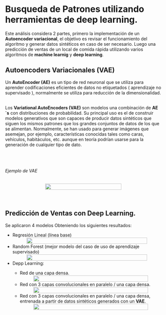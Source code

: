 <h1>Busqueda de Patrones utilizando herramientas de deep learning.</h1>
Este análisis considera 2 partes, primero la implementación de un <strong>Autoencoder variacional</strong>, el objetivo es revisar el funcionamiento del algoritmo y generar datos sintéticos en caso de ser necesario. Luego una predicción de ventas de un local de comida rápida utilizando varios algoritmos de <strong>machine learnig</strong> y <strong>deep learning</strong>.

<h2>Autoencoders Variacionales (VAE)</h2>
Un <strong>AutoEncoder (AE)</strong> es un tipo de red neuronal que se utiliza para aprender codificaciones eficientes de datos no etiquetados ( aprendizaje no supervisado ), normalmente se utiliza para reducción de la dimensionalidad. 
<br><br>

Los <strong>Variational AutoEncoders (VAE)</strong> son modelos una combinación de <strong>AE´s</strong> con distribuciones de probabilidad. Su principal uso es el de construir modelos generativos que son capaces de producir datos sintéticos que siguen los mismos patrones que los grandes conjuntos de datos de los que se alimentan. Normalmente, se han usado para generar imágenes que asemejan, por ejemplo, características conocidas tales como caras, vehículos, habitáculos, etc. aunque en teoría podrían usarse para la generación de cualquier tipo de dato.

<br><br>
<h6>Ejemplo de VAE</h6>
    <div style="display: flex; justify-content: center; text-align: center;">
        <img width="70%" height="auto" src=${AssetsImage.ComidaDLVae}>
    </div>
<br><br>

<h2>Predicción de Ventas con Deep Learning.</h2>
Se aplicaron 4 modelos Obteniendo los siguientes resultados:
<ul>
    <li>Regresión Lineal (línea base)</li>
        <div style="display: flex; justify-content: center; text-align: center;">
            <img width="90%" height="auto" src=${AssetsImage.ComidaDLReg}>
        </div>
    <li>Random Forest (mejor modelo del caso de uso de aprendizaje supervisado)</li>
        <div style="display: flex; justify-content: center; text-align: center;">
            <img width="90%" height="auto" src=${AssetsImage.ComidaDLRF}>
        </div>
    <li>Depp Learning:</li>
    <ul>
        <li>Red de una capa densa.</li>
            <div style="display: flex; justify-content: center; text-align: center;">
                <img width="90%" height="auto" src=${AssetsImage.ComidaDLDLRes}>
            </div>
        <li>Red con 3 capas convolucionales en paralelo / una capa densa.</li>
            <div style="display: flex; justify-content: center; text-align: center;">
                <img width="90%" height="auto" src=${AssetsImage.ComidaDLCNNRes}>
            </div>
        <li>Red con 3 capas convolucionales en paralelo / una capa densa, entrenada a partir de datos sintéticos generados con un <strong>VAE</strong>.</li>
            <div style="display: flex; justify-content: center; text-align: center;">
                <img width="90%" height="auto" src=${AssetsImage.ComidaDLCNNVaeRes}>
            </div>
    </ul>
</ul>